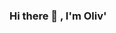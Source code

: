 ### Hi there 👋 , I'm Oliv'

<!--
**Oliv751/Oliv751** is a ✨ _special_ ✨ repository because its `README.md` (this file) appears on your GitHub profile.

Here are some ideas to get you started:

- 🔭 I’m currently working on ...
- 🌱 I’m currently learning ...
- 👯 I’m looking to collaborate on ...
- 🤔 I’m looking for help with ...
- 💬 Ask me about ...
- 📫 How to reach me: ...
- 😄 Pronouns: ...
- ⚡ Fun fact: ...
-->

<!--
 - 🔭 I’m currently in a 4 months stage
- 🌱 I’m currently learning: Html, Css, Javascript, React, Express, NodeJs, Mysql.
- 👯 I’m looking for a job .
-->


